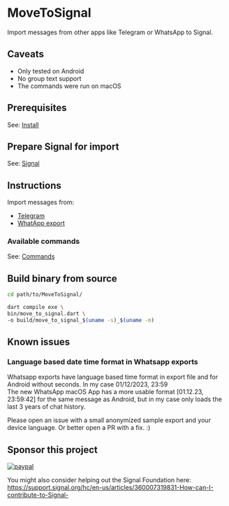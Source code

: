 # MoveToSignal

Import messages from other apps like Telegram or WhatsApp to Signal.

## Caveats

- Only tested on Android
- No group text support
- The commands were run on macOS

## Prerequisites

See: [Install](docs/Install.md)

## Prepare Signal for import

See: [Signal](docs/Signal.md)

## Instructions

Import messages from:

- [Telegram](docs/Telegram.md)
- [WhatApp export](docs/WhatApp_Export.md)

### Available commands

See: [Commands](docs/Commands.md)

## Build binary from source

```bash
cd path/to/MoveToSignal/

dart compile exe \
bin/move_to_signal.dart \
-o build/move_to_signal_$(uname -s)_$(uname -m)
```

## Known issues

### Language based date time format in Whatsapp exports

Whatsapp exports have language based time format in export file and for Android without seconds. In my case 01/12/2023, 23:59  
The new WhatsApp macOS App has a more usable format [01.12.23, 23:59:42] for the same message as Android, but in my case only loads the last 3 years of chat history.

Please open an issue with a small anonymized sample export and your device language. Or better open a PR with a fix. :)

## Sponsor this project

[![paypal](https://www.paypalobjects.com/en_US/i/btn/btn_donateCC_LG.gif)](https://paypal.me/movetosignal/5)

You might also consider helping out the Signal Foundation here: <https://support.signal.org/hc/en-us/articles/360007319831-How-can-I-contribute-to-Signal->
